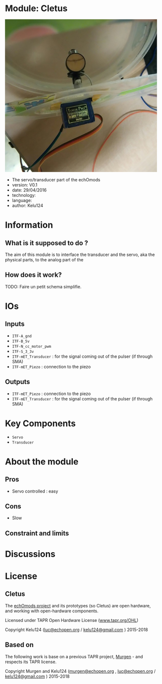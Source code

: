 # Module: Cletus

![](/cletus/viewme.png)

* The servo/transducer part of the echOmods
* version: V0.1
* date: 29/04/2016
* technology:  
* language:  
* author: Kelu124

# Information

## What is it supposed to do ?

The aim of this module is to interface the transducer and the servo, aka the physical parts, to the analog part of the 

## How does it work? 

TODO: Faire un petit schema simplifie.

# IOs

## Inputs

* `ITF-A_gnd`
* `ITF-B_5v`
* `ITF-N_cc_motor_pwm`
* `ITF-S_3_3v`
* `ITF-mET_Transducer` : for the signal coming out of the pulser (if through SMA)
* `ITF-mET_Piezo` : connection to the piezo

## Outputs

* `ITF-mET_Piezo` : connection to the piezo
* `ITF-mET_Transducer` : for the signal coming out of the pulser (if through SMA)

# Key Components

* `Servo`
* `Transducer`


# About the module

## Pros

* Servo controlled : easy

## Cons

* Slow

## Constraint and limits

# Discussions


# License

## Cletus 

The [echOmods project](https://github.com/kelu124/echomods) and its prototypes (so Cletus) are open hardware, and working with open-hardware components.

Licensed under TAPR Open Hardware License (www.tapr.org/OHL)

Copyright Kelu124 (luc@echopen.org / kelu124@gmail.com ) 2015-2018

## Based on 

The following work is base on a previous TAPR project, [Murgen](https://github.com/kelu124/murgen-dev-kit) - and respects its TAPR license.

Copyright Murgen and Kelu124 (murgen@echopen.org , luc@echopen.org / kelu124@gmail.com ) 2015-2018
